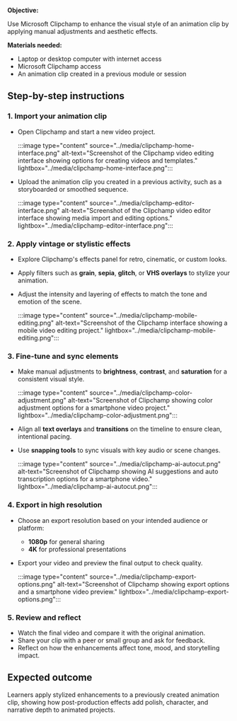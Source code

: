 **Objective:**

Use Microsoft Clipchamp to enhance the visual style of an animation clip by applying manual adjustments and aesthetic effects.

**Materials needed:**

- Laptop or desktop computer with internet access  
- Microsoft Clipchamp access  
- An animation clip created in a previous module or session  

## Step-by-step instructions

### 1. Import your animation clip

- Open Clipchamp and start a new video project.

  :::image type="content" source="../media/clipchamp-home-interface.png" alt-text="Screenshot of the Clipchamp video editing interface showing options for creating videos and templates." lightbox="../media/clipchamp-home-interface.png":::

- Upload the animation clip you created in a previous activity, such as a storyboarded or smoothed sequence.
 
  :::image type="content" source="../media/clipchamp-editor-interface.png" alt-text="Screenshot of the Clipchamp video editor interface showing media import and editing options." lightbox="../media/clipchamp-editor-interface.png":::

### 2. Apply vintage or stylistic effects

- Explore Clipchamp's effects panel for retro, cinematic, or custom looks.  
- Apply filters such as **grain**, **sepia**, **glitch**, or **VHS overlays** to stylize your animation.  
- Adjust the intensity and layering of effects to match the tone and emotion of the scene.
  
  :::image type="content" source="../media/clipchamp-mobile-editing.png" alt-text="Screenshot of the Clipchamp interface showing a mobile video editing project." lightbox="../media/clipchamp-mobile-editing.png":::

### 3. Fine-tune and sync elements

- Make manual adjustments to **brightness**, **contrast**, and **saturation** for a consistent visual style.  

  :::image type="content" source="../media/clipchamp-color-adjustment.png" alt-text="Screenshot of Clipchamp showing color adjustment options for a smartphone video project." lightbox="../media/clipchamp-color-adjustment.png":::  

- Align all **text overlays** and **transitions** on the timeline to ensure clean, intentional pacing.  

- Use **snapping tools** to sync visuals with key audio or scene changes.  

  :::image type="content" source="../media/clipchamp-ai-autocut.png" alt-text="Screenshot of Clipchamp showing AI suggestions and auto transcription options for a smartphone video." lightbox="../media/clipchamp-ai-autocut.png":::

### 4. Export in high resolution

- Choose an export resolution based on your intended audience or platform:  
  - **1080p** for general sharing  
  - **4K** for professional presentations  
- Export your video and preview the final output to check quality.  

  :::image type="content" source="../media/clipchamp-export-options.png" alt-text="Screenshot of Clipchamp showing export options and a smartphone video preview." lightbox="../media/clipchamp-export-options.png":::

### 5. Review and reflect

- Watch the final video and compare it with the original animation.  
- Share your clip with a peer or small group and ask for feedback.  
- Reflect on how the enhancements affect tone, mood, and storytelling impact.

## Expected outcome

Learners apply stylized enhancements to a previously created animation clip, showing how post-production effects add polish, character, and narrative depth to animated projects.
